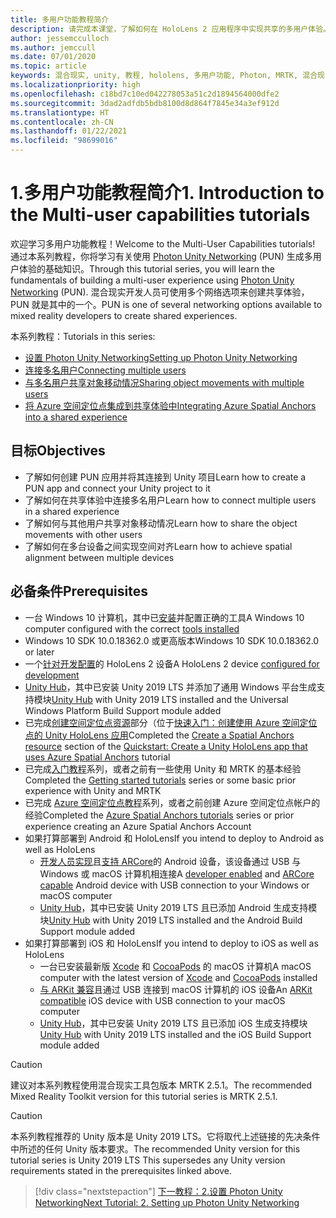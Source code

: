 ```yaml
---
title: 多用户功能教程简介
description: 请完成本课堂，了解如何在 HoloLens 2 应用程序中实现共享的多用户体验。
author: jessemcculloch
ms.author: jemccull
ms.date: 07/01/2020
ms.topic: article
keywords: 混合现实, unity, 教程, hololens, 多用户功能, Photon, MRTK, 混合现实工具包, UWP, Azure 空间定位点
ms.localizationpriority: high
ms.openlocfilehash: c18bd7c10ed042278053a51c2d1894564000dfe2
ms.sourcegitcommit: 3dad2adfdb5bdb8100d8d864f7845e34a3ef912d
ms.translationtype: HT
ms.contentlocale: zh-CN
ms.lasthandoff: 01/22/2021
ms.locfileid: "98699016"
---
```

# <a name="1-introduction-to-the-multi-user-capabilities-tutorials"></a><span data-ttu-id="1ed6b-104">1.多用户功能教程简介</span><span class="sxs-lookup"><span data-stu-id="1ed6b-104">1. Introduction to the Multi-user capabilities tutorials</span></span>

<span data-ttu-id="1ed6b-105">欢迎学习多用户功能教程！</span><span class="sxs-lookup"><span data-stu-id="1ed6b-105">Welcome to the Multi-User Capabilities tutorials!</span></span> <span data-ttu-id="1ed6b-106">通过本系列教程，你将学习有关使用 <a href="https://www.photonengine.com/PUN" target="_blank">Photon Unity Networking</a> (PUN) 生成多用户体验的基础知识。</span><span class="sxs-lookup"><span data-stu-id="1ed6b-106">Through this tutorial series, you will learn the fundamentals of building a multi-user experience using <a href="https://www.photonengine.com/PUN" target="_blank">Photon Unity Networking</a> (PUN).</span></span> <span data-ttu-id="1ed6b-107">混合现实开发人员可使用多个网络选项来创建共享体验，PUN 就是其中的一个。</span><span class="sxs-lookup"><span data-stu-id="1ed6b-107">PUN is one of several networking options available to mixed reality developers to create shared experiences.</span></span>

<span data-ttu-id="1ed6b-108">本系列教程：</span><span class="sxs-lookup"><span data-stu-id="1ed6b-108">Tutorials in this series:</span></span>

* [<span data-ttu-id="1ed6b-109">设置 Photon Unity Networking</span><span class="sxs-lookup"><span data-stu-id="1ed6b-109">Setting up Photon Unity Networking</span></span>](mr-learning-sharing-02.md)
* [<span data-ttu-id="1ed6b-110">连接多名用户</span><span class="sxs-lookup"><span data-stu-id="1ed6b-110">Connecting multiple users</span></span>](mr-learning-sharing-03.md)
* [<span data-ttu-id="1ed6b-111">与多名用户共享对象移动情况</span><span class="sxs-lookup"><span data-stu-id="1ed6b-111">Sharing object movements with multiple users</span></span>](mr-learning-sharing-04.md)
* [<span data-ttu-id="1ed6b-112">将 Azure 空间定位点集成到共享体验中</span><span class="sxs-lookup"><span data-stu-id="1ed6b-112">Integrating Azure Spatial Anchors into a shared experience</span></span>](mr-learning-sharing-05.md)

## <a name="objectives"></a><span data-ttu-id="1ed6b-113">目标</span><span class="sxs-lookup"><span data-stu-id="1ed6b-113">Objectives</span></span>

* <span data-ttu-id="1ed6b-114">了解如何创建 PUN 应用并将其连接到 Unity 项目</span><span class="sxs-lookup"><span data-stu-id="1ed6b-114">Learn how to create a PUN app and connect your Unity project to it</span></span>
* <span data-ttu-id="1ed6b-115">了解如何在共享体验中连接多名用户</span><span class="sxs-lookup"><span data-stu-id="1ed6b-115">Learn how to connect multiple users in a shared experience</span></span>
* <span data-ttu-id="1ed6b-116">了解如何与其他用户共享对象移动情况</span><span class="sxs-lookup"><span data-stu-id="1ed6b-116">Learn how to share the object movements with other users</span></span>
* <span data-ttu-id="1ed6b-117">了解如何在多台设备之间实现空间对齐</span><span class="sxs-lookup"><span data-stu-id="1ed6b-117">Learn how to achieve spatial alignment between multiple devices</span></span>

## <a name="prerequisites"></a><span data-ttu-id="1ed6b-118">必备条件</span><span class="sxs-lookup"><span data-stu-id="1ed6b-118">Prerequisites</span></span>

* <span data-ttu-id="1ed6b-119">一台 Windows 10 计算机，其中已[安装](../../install-the-tools.md)并配置正确的工具</span><span class="sxs-lookup"><span data-stu-id="1ed6b-119">A Windows 10 computer configured with the correct [tools installed](../../install-the-tools.md)</span></span>
* <span data-ttu-id="1ed6b-120">Windows 10 SDK 10.0.18362.0 或更高版本</span><span class="sxs-lookup"><span data-stu-id="1ed6b-120">Windows 10 SDK 10.0.18362.0 or later</span></span>
* <span data-ttu-id="1ed6b-121">一个[针对开发配置](../../platform-capabilities-and-apis/using-visual-studio.md#enabling-developer-mode)的 HoloLens 2 设备</span><span class="sxs-lookup"><span data-stu-id="1ed6b-121">A HoloLens 2 device [configured for development](../../platform-capabilities-and-apis/using-visual-studio.md#enabling-developer-mode)</span></span>
* <span data-ttu-id="1ed6b-122"><a href="https://docs.unity3d.com/Manual/GettingStartedInstallingHub.html" target="_blank">Unity Hub</a>，其中已安装 Unity 2019 LTS 并添加了通用 Windows 平台生成支持模块</span><span class="sxs-lookup"><span data-stu-id="1ed6b-122"><a href="https://docs.unity3d.com/Manual/GettingStartedInstallingHub.html" target="_blank">Unity Hub</a> with Unity 2019 LTS installed and the Universal Windows Platform Build Support module added</span></span>
* <span data-ttu-id="1ed6b-123">已完成[创建空间定位点资源](https://docs.microsoft.com/azure/spatial-anchors/quickstarts/get-started-unity-hololens#create-a-spatial-anchors-resource)部分（位于[快速入门：创建使用 Azure 空间定位点的 Unity HoloLens 应用](https://docs.microsoft.com/azure/spatial-anchors/quickstarts/get-started-unity-hololens)</span><span class="sxs-lookup"><span data-stu-id="1ed6b-123">Completed the [Create a Spatial Anchors resource](https://docs.microsoft.com/azure/spatial-anchors/quickstarts/get-started-unity-hololens#create-a-spatial-anchors-resource) section of the [Quickstart: Create a Unity HoloLens app that uses Azure Spatial Anchors](https://docs.microsoft.com/azure/spatial-anchors/quickstarts/get-started-unity-hololens) tutorial</span></span>
* <span data-ttu-id="1ed6b-124">已完成[入门教程](mr-learning-base-01.md)系列，或者之前有一些使用 Unity 和 MRTK 的基本经验</span><span class="sxs-lookup"><span data-stu-id="1ed6b-124">Completed the [Getting started tutorials](mr-learning-base-01.md) series or some basic prior experience with Unity and MRTK</span></span>
* <span data-ttu-id="1ed6b-125">已完成 [Azure 空间定位点教程](mr-learning-asa-01.md)系列，或者之前创建 Azure 空间定位点帐户的经验</span><span class="sxs-lookup"><span data-stu-id="1ed6b-125">Completed the [Azure Spatial Anchors tutorials](mr-learning-asa-01.md) series or prior experience creating an Azure Spatial Anchors Account</span></span>
* <span data-ttu-id="1ed6b-126">如果打算部署到 Android 和 HoloLens</span><span class="sxs-lookup"><span data-stu-id="1ed6b-126">If you intend to deploy to Android as well as HoloLens</span></span>
  * <span data-ttu-id="1ed6b-127"><a href="https://developer.android.com/studio/debug/dev-options" target="_blank">开发人员实现</a>且<a href="https://developers.google.com/ar/discover/supported-devices" target="_blank">支持 ARCore</a>的 Android 设备，该设备通过 USB 与 Windows 或 macOS 计算机相连接</span><span class="sxs-lookup"><span data-stu-id="1ed6b-127">A <a href="https://developer.android.com/studio/debug/dev-options" target="_blank">developer enabled</a> and <a href="https://developers.google.com/ar/discover/supported-devices" target="_blank">ARCore capable</a> Android device with USB connection to your Windows or macOS computer</span></span>
  * <span data-ttu-id="1ed6b-128"><a href="https://docs.unity3d.com/Manual/GettingStartedInstallingHub.html" target="_blank">Unity Hub</a>，其中已安装 Unity 2019 LTS 且已添加 Android 生成支持模块</span><span class="sxs-lookup"><span data-stu-id="1ed6b-128"><a href="https://docs.unity3d.com/Manual/GettingStartedInstallingHub.html" target="_blank">Unity Hub</a> with Unity 2019 LTS installed and the Android Build Support module added</span></span>
* <span data-ttu-id="1ed6b-129">如果打算部署到 iOS 和 HoloLens</span><span class="sxs-lookup"><span data-stu-id="1ed6b-129">If you intend to deploy to iOS as well as HoloLens</span></span>
  * <span data-ttu-id="1ed6b-130">一台已安装最新版 <a href="https://geo.itunes.apple.com/us/app/xcode/id497799835?mt=12" target="_blank">Xcode</a> 和 <a href="https://cocoapods.org" target="_blank">CocoaPods</a> 的 macOS 计算机</span><span class="sxs-lookup"><span data-stu-id="1ed6b-130">A macOS computer with the latest version of <a href="https://geo.itunes.apple.com/us/app/xcode/id497799835?mt=12" target="_blank">Xcode</a> and <a href="https://cocoapods.org" target="_blank">CocoaPods</a> installed</span></span>
  * <span data-ttu-id="1ed6b-131"><a href="https://developer.apple.com/documentation/arkit/verifying_device_support_and_user_permission" target="_blank">与 ARKit 兼容</a>且通过 USB 连接到 macOS 计算机的 iOS 设备</span><span class="sxs-lookup"><span data-stu-id="1ed6b-131">An <a href="https://developer.apple.com/documentation/arkit/verifying_device_support_and_user_permission" target="_blank">ARKit compatible</a> iOS device with USB connection to your macOS computer</span></span>
  * <span data-ttu-id="1ed6b-132"><a href="https://docs.unity3d.com/Manual/GettingStartedInstallingHub.html" target="_blank">Unity Hub</a>，其中已安装 Unity 2019 LTS 且已添加 iOS 生成支持模块</span><span class="sxs-lookup"><span data-stu-id="1ed6b-132"><a href="https://docs.unity3d.com/Manual/GettingStartedInstallingHub.html" target="_blank">Unity Hub</a> with Unity 2019 LTS installed and the iOS Build Support module added</span></span>

> [!CAUTION]
> <span data-ttu-id="1ed6b-133">建议对本系列教程使用混合现实工具包版本 MRTK 2.5.1。</span><span class="sxs-lookup"><span data-stu-id="1ed6b-133">The recommended Mixed Reality Toolkit version for this tutorial series is MRTK 2.5.1.</span></span>

> [!CAUTION]
> <span data-ttu-id="1ed6b-134">本系列教程推荐的 Unity 版本是 Unity 2019 LTS。它将取代上述链接的先决条件中所述的任何 Unity 版本要求。</span><span class="sxs-lookup"><span data-stu-id="1ed6b-134">The recommended Unity version for this tutorial series is Unity 2019 LTS This supersedes any Unity version requirements stated in the prerequisites linked above.</span></span>

> [!div class="nextstepaction"]
> [<span data-ttu-id="1ed6b-135">下一教程：2.设置 Photon Unity Networking</span><span class="sxs-lookup"><span data-stu-id="1ed6b-135">Next Tutorial: 2. Setting up Photon Unity Networking</span></span>](mr-learning-sharing-02.md)
